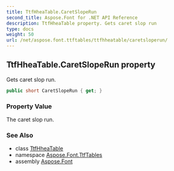```yaml
---
title: TtfHheaTable.CaretSlopeRun
second_title: Aspose.Font for .NET API Reference
description: TtfHheaTable property. Gets caret slop run
type: docs
weight: 50
url: /net/aspose.font.ttftables/ttfhheatable/caretsloperun/
---
```

## TtfHheaTable.CaretSlopeRun property

Gets caret slop run.

```csharp
public short CaretSlopeRun { get; }
```

### Property Value

The caret slop run.

### See Also

* class [TtfHheaTable](../)
* namespace [Aspose.Font.TtfTables](../../../aspose.font.ttftables/)
* assembly [Aspose.Font](../../../)


